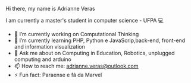 Hi there, my name is Adrianne Veras 

I am currently a master's student in computer science - UFPA 💻

- 🔭 I’m currently working on Computational Thinking
- 🌱 I’m currently learning PHP, Python e JavaScrip,back-end, front-end and information visualization
- 💬 Ask me about on Computing in Education, Robotics, unplugged computing and arduino
- 📫 How to reach me: adrianne.veras@outlook.com
- ⚡ Fun fact: Paraense e fã da Marvel

<!--
**AdrianneVer/AdrianneVer** is a ✨ _special_ ✨ repository because its `README.md` (this file) appears on your GitHub profile.


- 😄 Pronouns: ...
